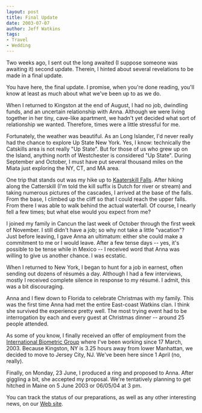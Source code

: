 ```yaml
---
layout: post
title: Final Update
date: 2003-07-07
author: Jeff Watkins
tags:
- Travel
- Wedding
---
```


Two weeks ago, I sent out the long awaited (I suppose someone was
awaiting it) second update. Therein, I hinted about several revelations
to be made in a final update.

You have here, the final update. I promise, when you're done
reading, you'll know at least as much about what we've been up to as we do.

When I returned to Kingston at the end of August, I had no job,
dwindling funds, and an uncertain relationship with Anna. Although we
were living together in her tiny, cave-like apartment, we hadn't yet
decided what sort of relationship we wanted. Therefore, times were a
little stressful for me.

Fortunately, the weather was beautiful. As an Long Islander, I'd
never really had the chance to explore Up State New York. Yes, I know:
technically the Catskills area is not really "Up State". But for those
of us who grew up on the Island, anything north of Westchester is
considered "Up State". During September and October, I must have put
several thousand miles on the Miata just exploring the NY, CT, and MA
area.

One trip that stands out was my hike up to <a href="http://www2.nypl.org/home/Hudson/ref/984full/099000f.html">
Kaaterskill Falls</a>. After hiking along the Catterskill (I'm told the
kill suffix is Dutch for river or stream) and taking numerous pictures
of the cascades, I arrived at the base of the falls. From the base, I
climbed up the cliff so that I could reach the upper falls. From there
I was able to walk behind the actual waterfall. Of course, I nearly
fell a few times; but what else would you expect from me?

I joined my family in Cancun the last week of October through the
first week of November. I still didn't have a job; so why not take a
little "vacation"? Just before leaving, I gave Anna an ultimatum:
either she could make a commitment to me or I would leave. After a few
tense days -- yes, it's possible to be tense while in Mexico -- I
received word that Anna was willing to give us another chance. I was
ecstatic.

When I returned to New York, I began to hunt for a job in earnest,
often sending out dozens of r&eacute;sum&eacute;s a day. Although I had a few
interviews, mostly I received complete silence in response to my
r&eacute;sum&eacute;. I admit, this was a bit discouraging.

Anna and I flew down to Florida to celebrate Christmas with my
family. This was the first time Anna had met the entire East-coast
Watkins clan. I think she survived the experience pretty well. The most
trying event had to be interrogation by each and every guest at
Christmas dinner -- around 25 people attended.

As some of you know, I finally received an offer of employment from
the <a href="http://www.biometricgroup.com/">International Biometric
Group</a> where I've been working since 17 March, 2003. Because
Kingston, NY is 3.25 hours away from lower Manhattan, we decided to
move to Jersey City, NJ. We've been here since 1 April (no, really).

Finally, on Monday, 23 June, I produced a ring and proposed to Anna.
After giggling a bit, she accepted my proposal. We're tentatively
planning to get hitched in Maine on 5 June 2003 or 06/05/04 at 3 pm.

You can track the status of our preparations, as well as any other
interesting news, on our <a href="http://newburyportion.com/">Web site</a>.